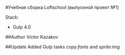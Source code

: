 #Учебная сборка Loftschool (выпускной проект №1) 

Stack:
 - Gulp 4.0
 
##Author
Victor Kazakov

##Update
Added Gulp tasks *copy:fonts* and *sprite:img*
